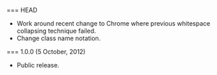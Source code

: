 === HEAD

* Work around recent change to Chrome where previous whitespace collapsing technique failed.
* Change class name notation.

=== 1.0.0 (5 October, 2012)

* Public release.
